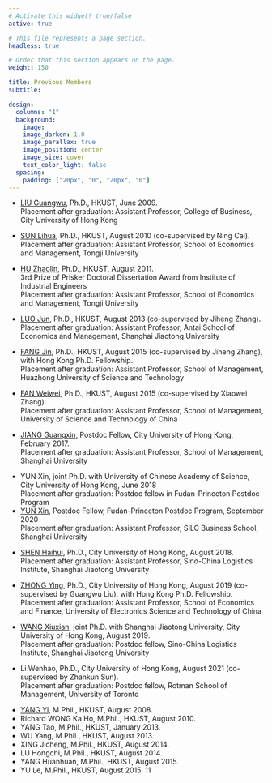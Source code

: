 ```yaml
---
# Activate this widget? true/false
active: true

# This file represents a page section.
headless: true

# Order that this section appears on the page.
weight: 150

title: Previous Members
subtitle:

design:
  columns: "1"
  background:
    image:
    image_darken: 1.0
    image_parallax: true
    image_position: center
    image_size: cover
    text_color_light: false
  spacing:
    padding: ["20px", "0", "20px", "0"]
---
```


<!-- Welcome to the demo of the **academic resumé template** for Wowchemy, the Website Builder for Hugo.

[Explore similar templates](https://wowchemy.com/templates/)

**Over 500,000 [Amazing Websites](https://wowchemy.com/) have Already Been Built with Wowchemy**

**[Join](https://wowchemy.com/templates/) the Most Empowered Hugo Community** -->

* [LIU Guangwu](https://www.cb.cityu.edu.hk/staff/guanliu/), Ph.D., HKUST, June 2009.
<br/>Placement after graduation: Assistant Professor, College of Business, City University of Hong Kong
<!-- <br/>Currently Professor in College of Business at City University of Hong Kong. -->
* [SUN Lihua](https://sem.tongji.edu.cn/semch/15051.html), Ph.D., HKUST, August 2010 (co-supervised by Ning Cai).
<br/>Placement after graduation: Assistant Professor, School of Economics and Management, Tongji University
<!-- <br/>Currently Associate Professor in School of Economics and Management at Tongji University. -->
* [HU Zhaolin](https://sem.tongji.edu.cn/semch/15347.html), Ph.D., HKUST, August 2011.
<br/>3rd Prize of Prisker Doctoral Dissertation Award from Institute of Industrial Engineers
<br/>Placement after graduation: Assistant Professor, School of Economics and Management, Tongji University
<!-- <br/>Currently Professor in School of Economics and Management at Tongji University. -->
* [LUO Jun](http://www.acem.sjtu.edu.cn/en/faculty/luojun.html), Ph.D., HKUST, August 2013  (co-supervised by Jiheng Zhang).
<br/>Placement after graduation: Assistant Professor, Antai School of Economics and Management, Shanghai Jiaotong University
<!-- <br/>Currently Associate Professor in Antai School of Economics and Management at Shanghai Jiaotong University. -->
* [FANG Jin](https://sem.shmtu.edu.cn/2020/1126/c7783a35249/page.htm), Ph.D., HKUST, August 2015 (co-supervised by Jiheng Zhang), with Hong Kong Ph.D. Fellowship.
<br/>Placement after graduation: Assistant Professor, School of Management, Huazhong University of Science and Technology
<!-- <br/>Currently Assistant Professor in School of Economics and Management at Shanghai Maritime University. -->
* [FAN Weiwei](https://aib.tongji.edu.cn/96/71/c18705a169585/page.htm), Ph.D., HKUST, August 2015 (co-supervised by Xiaowei Zhang).
<br/>Placement after graduation: Assistant Professor, School of Management, University of Science and Technology of China
<!-- <br/>Currently Associate Professor in School of Economics and Management at at Tongji University. -->
* [JIANG Guangxin](http://homepage.hit.edu.cn/jiangguangxin?lang=en), Postdoc Fellow, City University of Hong Kong, February 2017.
<br/>Placement after graduation: Assistant Professor, School of Management, Shanghai University
<!-- <br/>Currently Professor in School of Management at Harbin Institute of Technology. -->
* YUN Xin, joint Ph.D. with University of Chinese Academy of Science, City University of Hong Kong, June 2018
<br/>Placement after graduation: Postdoc fellow in Fudan-Princeton Postdoc Program
* [YUN Xin](https://silc.shu.edu.cn/info/1151/17760.htm), Postdoc Fellow, Fudan-Princeton Postdoc Program, September 2020
<br/>Placement after graduation: Assistant Professor, SILC Business School, Shanghai University
<!-- <br/>Currently Assistant Professor in SILC Business School at Shanghai University. -->
* [SHEN Haihui](https://shenhaihui.github.io), Ph.D., City University of Hong Kong, August 2018.
<br/>Placement after graduation: Assistant Professor, Sino-China Logistics Institute, Shanghai Jiaotong University
<!-- <br/>Currently Assistant Professor in Antai School of Economics and Management at Shanghai Jiaotong University. -->
* [ZHONG Ying](https://www.mgmt.uestc.edu.cn/jsnry.jsp?urltype=news.NewsContentUrl&wbtreeid=1020&wbnewsid=29684), Ph.D., City University of Hong Kong, August 2019 (co-supervised by Guangwu Liu), with Hong Kong Ph.D. Fellowship.
<br/>Placement after graduation: Assistant Professor, School of Economics and Finance, University of Electronics Science and Technology of China
<!-- <br/>Currently Associate Professor in School of Economics and Management at at University of Electronic Science and Technology of China. -->
* [WANG Xiuxian](http://www.sugli.sjtu.edu.cn/teacher2/2509.html), joint Ph.D. with Shanghai Jiaotong University, City University of Hong Kong, August 2019.
<br/>Placement after graduation: Postdoc fellow, Sino-China Logistics Institute, Shanghai Jiaotong University
<!-- <br/>Currently -->

* Li Wenhao, Ph.D., City University of Hong Kong, August 2021 (co-supervised by Zhankun Sun).
<br/>Placement after graduation: Postdoc fellow, Rotman School of Management, University of Toronto
<!-- <br/>Currently -->

* [YANG Yi](https://yangyi02.github.io/), M.Phil., HKUST, August 2008.
* Richard WONG Ka Ho, M.Phil., HKUST, August 2010.
* YANG Tao, M.Phil., HKUST, January 2013.
* WU Yang, M.Phil., HKUST, August 2013.
* XING Jicheng, M.Phil., HKUST, August 2014.
* LU Hongchi, M.Phil., HKUST, August 2014.
* YANG Huanhuan, M.Phil., HKUST, August 2015.
* YU Le, M.Phil., HKUST, August 2015. 11

<!-- {{% callout note %}}
This homepage section is an example of adding [elements](https://wowchemy.com/docs/content/writing-markdown-latex/) to the [*Blank* widget](https://wowchemy.com/docs/getting-started/page-builder/).

Backgrounds can be applied to any section. Here, the *background* option is set give an *image parallax* effect.
{{% /callout %}} -->
